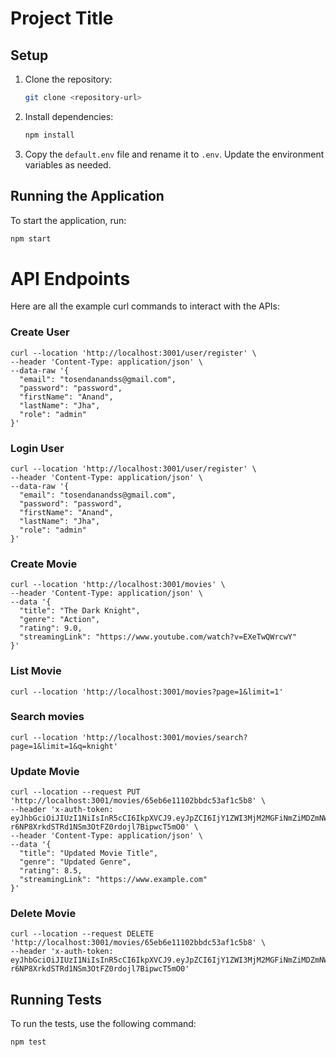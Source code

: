 # Project Title

## Setup

1. Clone the repository:
   ```sh
   git clone <repository-url>
   ```
2. Install dependencies:
   ```sh
   npm install
   ```
3. Copy the `default.env` file and rename it to `.env`. Update the environment variables as needed.

## Running the Application

To start the application, run:

```sh
npm start
```

# API Endpoints

Here are all the example curl commands to interact with the APIs:

### Create User

```
curl --location 'http://localhost:3001/user/register' \
--header 'Content-Type: application/json' \
--data-raw '{
  "email": "tosendanandss@gmail.com",
  "password": "password",
  "firstName": "Anand",
  "lastName": "Jha",
  "role": "admin"
}'
```

### Login User

```
curl --location 'http://localhost:3001/user/register' \
--header 'Content-Type: application/json' \
--data-raw '{
  "email": "tosendanandss@gmail.com",
  "password": "password",
  "firstName": "Anand",
  "lastName": "Jha",
  "role": "admin"
}'
```

### Create Movie

```
curl --location 'http://localhost:3001/movies' \
--header 'Content-Type: application/json' \
--data '{
  "title": "The Dark Knight",
  "genre": "Action",
  "rating": 9.0,
  "streamingLink": "https://www.youtube.com/watch?v=EXeTwQWrcwY"
}'
```

### List Movie

```
curl --location 'http://localhost:3001/movies?page=1&limit=1'
```

### Search movies

```
curl --location 'http://localhost:3001/movies/search?page=1&limit=1&q=knight'
```

### Update Movie

```
curl --location --request PUT 'http://localhost:3001/movies/65eb6e11102bbdc53af1c5b8' \
--header 'x-auth-token: eyJhbGciOiJIUzI1NiIsInR5cCI6IkpXVCJ9.eyJpZCI6IjY1ZWI3MjM2MGFiNmZiMDZmNWUwMjRkMCIsImVtYWlsIjoidG9zZW5kYW5hbmRzc0BnbWFpbC5jb20iLCJpYXQiOjE3MDk5MjkwMTR9.1R7-r6NP8XrkdSTRd1NSm3OtFZ0rdojl7BipwcT5mO0' \
--header 'Content-Type: application/json' \
--data '{
  "title": "Updated Movie Title",
  "genre": "Updated Genre",
  "rating": 8.5,
  "streamingLink": "https://www.example.com"
}'
```

### Delete Movie

```
curl --location --request DELETE 'http://localhost:3001/movies/65eb6e11102bbdc53af1c5b8' \
--header 'x-auth-token: eyJhbGciOiJIUzI1NiIsInR5cCI6IkpXVCJ9.eyJpZCI6IjY1ZWI3MjM2MGFiNmZiMDZmNWUwMjRkMCIsImVtYWlsIjoidG9zZW5kYW5hbmRzc0BnbWFpbC5jb20iLCJpYXQiOjE3MDk5MjkwMTR9.1R7-r6NP8XrkdSTRd1NSm3OtFZ0rdojl7BipwcT5mO0'
```

## Running Tests

To run the tests, use the following command:

```
npm test
```
